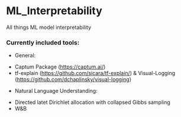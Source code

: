 # ML_Interpretability
All things ML model interpretability 

### Currently included tools:

+ General:
- Captum Package (https://captum.ai/)
- tf-explain (https://github.com/sicara/tf-explain/) & Visual-Logging (https://github.com/dchaplinsky/visual-logging)

+ Natural Language Understanding:
- Directed latet Dirichlet allocation with collapsed Gibbs sampling
- W&B
